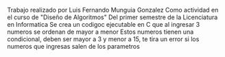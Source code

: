 Trabajo realizado por Luis Fernando Munguia Gonzalez Como actividad en el curso de "Diseño de Algoritmos"
Del primer semestre de la Licenciatura en Informatica 
Se crea un codigoc ejecutable en C que al ingresar 3 numeros se ordenan de mayor a menor
Estos numeros tienen una condicional, deben ser mayor a 3 y menor a 15, te tira un error si los numeros que ingresas salen de los parametros


